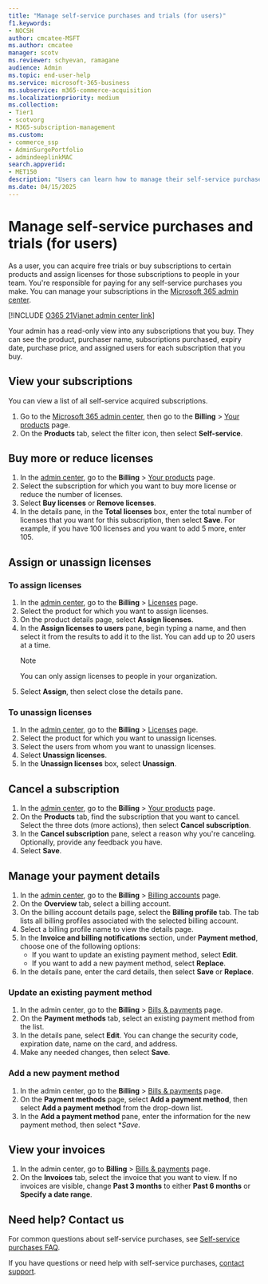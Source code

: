 ```yaml
---
title: "Manage self-service purchases and trials (for users)"
f1.keywords:
- NOCSH
author: cmcatee-MSFT
ms.author: cmcatee
manager: scotv
ms.reviewer: schyevan, ramagane
audience: Admin
ms.topic: end-user-help
ms.service: microsoft-365-business
ms.subservice: m365-commerce-acquisition
ms.localizationpriority: medium
ms.collection: 
- Tier1
- scotvorg
- M365-subscription-management
ms.custom: 
- commerce_ssp
- AdminSurgePortfolio
- admindeeplinkMAC
search.appverid:
- MET150
description: "Users can learn how to manage their self-service purchases in the Microsoft 365 admin center."
ms.date: 04/15/2025
---
```


# Manage self-service purchases and trials (for users)

As a user, you can acquire free trials or buy subscriptions to certain products and assign licenses for those subscriptions to people in your team. You're responsible for paying for any self-service purchases you make. You can manage your subscriptions in the <a href="https://go.microsoft.com/fwlink/p/?linkid=2024339" target="_blank">Microsoft 365 admin center</a>.

[!INCLUDE [O365 21Vianet admin center link](../../includes/office-365-operated-by-21vianet-admin-center-link.md)]

Your admin has a read-only view into any subscriptions that you buy. They can see the product, purchaser name, subscriptions purchased, expiry date, purchase price, and assigned users for each subscription that you buy.

## View your subscriptions

You can view a list of all self-service acquired subscriptions.

1. Go to the <a href="https://go.microsoft.com/fwlink/p/?linkid=2024339" target="_blank">Microsoft 365 admin center</a>, then go to the **Billing** > <a href="https://go.microsoft.com/fwlink/p/?linkid=842054" target="_blank">Your products</a> page.
2. On the **Products** tab, select the filter icon, then select **Self-service**.

## Buy more or reduce licenses

1. In the <a href="https://go.microsoft.com/fwlink/p/?linkid=2024339" target="_blank">admin center</a>, go to the **Billing** > <a href="https://go.microsoft.com/fwlink/p/?linkid=842054" target="_blank">Your products</a> page.
2. Select the subscription for which you want to buy more license or reduce the number of licenses.
3. Select **Buy licenses** or **Remove licenses**.
4. In the details pane, in the **Total licenses** box, enter the total number of licenses that you want for this subscription, then select **Save**. For example, if you have 100 licenses and you want to add 5 more, enter 105.

## Assign or unassign licenses

### To assign licenses

1. In the <a href="https://go.microsoft.com/fwlink/p/?linkid=2024339" target="_blank">admin center</a>, go to the **Billing** \> <a href="https://go.microsoft.com/fwlink/p/?linkid=842264" target="_blank">Licenses</a> page.
2. Select the product for which you want to assign licenses.
3. On the product details page, select **Assign licenses**.
4. In the **Assign licenses to users** pane, begin typing a name, and then select it from the results to add it to the list. You can add up to 20 users at a time.
    > [!NOTE]
    > You can only assign licenses to people in your organization.
5. Select **Assign**, then select close the details pane.

### To unassign licenses

1. In the <a href="https://go.microsoft.com/fwlink/p/?linkid=2024339" target="_blank">admin center</a>, go to the **Billing** \> <a href="https://go.microsoft.com/fwlink/p/?linkid=842264" target="_blank">Licenses</a> page.
2. Select the product for which you want to unassign licenses.
3. Select the users from whom you want to unassign licenses.
4. Select **Unassign licenses**.
5. In the **Unassign licenses** box, select **Unassign**.

## Cancel a subscription

1. In the <a href="https://go.microsoft.com/fwlink/p/?linkid=2024339" target="_blank">admin center</a>, go to the **Billing** > <a href="https://go.microsoft.com/fwlink/p/?linkid=842054" target="_blank">Your products</a> page.
2. On the **Products** tab, find the subscription that you want to cancel. Select the three dots (more actions), then select **Cancel subscription**.
3. In the **Cancel subscription** pane, select a reason why you're canceling. Optionally, provide any feedback you have.
4. Select **Save**.

## Manage your payment details

1. In the <a href="https://go.microsoft.com/fwlink/p/?linkid=2024339" target="_blank">admin center</a>, go to the **Billing** > <a href="https://go.microsoft.com/fwlink/p/?linkid=2084771" target="_blank">Billing accounts</a> page.
2. On the **Overview** tab, select a billing account.
3. On the billing account details page, select the **Billing profile** tab. The tab lists all billing profiles associated with the selected billing account.
4. Select a billing profile name to view the details page.
5. In the **Invoice and billing notifications** section, under **Payment method**, choose one of the following options:
    - If you want to update an existing payment method, select **Edit**.
    - If you want to add a new payment method, select **Replace**.
6. In the details pane, enter the card details, then select **Save** or **Replace**.

### Update an existing payment method

1. In the admin center, go to the **Billing** > <a href="https://go.microsoft.com/fwlink/p/?linkid=2102895" target="_blank">Bills & payments</a> page.
2. On the **Payment methods** tab, select an existing payment method from the list.
3. In the details pane, select **Edit**. You can change the security code, expiration date, name on the card, and address.
4. Make any needed changes, then select **Save**.

### Add a new payment method

1. In the admin center, go to the **Billing** > <a href="https://go.microsoft.com/fwlink/p/?linkid=2102895" target="_blank">Bills & payments</a> page.
2. On the **Payment methods** page, select **Add a payment method**, then select **Add a payment method** from the drop-down list.
3. In the **Add a payment method** pane, enter the information for the new payment method, then select **Save*.

## View your invoices

1. In the admin center, go to **Billing** > <a href="https://go.microsoft.com/fwlink/p/?linkid=2102895" target="_blank">Bills & payments</a> page.
2. On the **Invoices** tab, select the invoice that you want to view. If no invoices are visible, change **Past 3 months** to either **Past 6 months** or **Specify a date range**.

## Need help? Contact us

For common questions about self-service purchases, see [Self-service purchases FAQ](self-service-purchase-faq.yml).

If you have questions or need help with self-service purchases, [contact support](../../admin/get-help-support.md).
